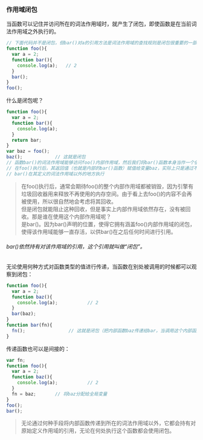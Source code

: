 ### 作用域闭包
当函数可以记住并访问所在的词法作用域时，就产生了闭包，即使函数是在当前词法作用域之外执行的。
```javascript
// 下面代码并不是闭包，但bar()对a的引用方法是词法作用域的查找规则是闭包很重要的一部分
function foo(){
  var a = 2;
  function bar(){
    console.log(a);   // 2
  }
  bar();
}
foo();
```
什么是闭包呢？
```javascript
function foo(){
  var a = 2;
  function bar(){
    console.log(a);
  }
  return bar;
}
var baz = foo();
baz();            // 这就是闭包
// 函数bar()的词法作用域能够访问foo()内部作用域，然后我们将bar()函数本身当作一个值类型传递
// 在foo()执行后，其返回值（也就是内部的bar()函数）赋值给变量baz，实际上只是通过不同标识符引用了内部的函数bar()
// bar()在其定义的词法作用域以外的地方执行
```
> 在foo()执行后，通常会期待foo()的整个内部作用域都被销毁，因为引擎有垃圾回收器用来释放不再使用的内存空间。由于看上去foo()的内容不会再被使用，所以很自然地会考虑将其回收。  <br>
> 但是闭包就能阻止这种回收，但是事实上内部作用域依然存在，没有被回收。那是谁在使用这个内部作用域呢？  <br>
> 是bar()。因为bar()声明的位置，使得它拥有涵盖foo()内部作用域的闭包，使得该作用域能够一直存活，以供bar()在之后任何时间进行引用。 <br>
###### bar()依然持有对该作用域的引用，这个引用就叫做“闭包”。 <br>


无论使用何种方式对函数类型的值进行传递，当函数在别处被调用的时候都可以观察到闭包：
```javascript
function foo(){
  var a = 2;
  function baz(){
    console.log(a);           // 2
  }
  bar(baz);
}
function bar(fn){
  fn();                // 这就是闭包（把内部函数baz传递给bar，当调用这个内部函数时（也就是fn），它涵盖的foo()内部作用域的闭包就可以观察到了）
}
```
传递函数也可以是间接的：
```javascript
var fn;
function foo(){
  var a = 2;
  function baz(){
    console.log(a);           // 2
  }
  fn = baz;       // 将baz分配给全局变量
}
foo();
bar();                
```
> 无论通过何种手段将内部函数传递到所在的词法作用域以外，它都会持有对原始定义作用域的引用，无论在何处执行这个函数都会使用闭包。













